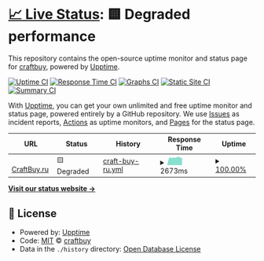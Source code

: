 # [📈 Live Status](https://craftbuy.github.io/uptime): <!--live status--> **🟨 Degraded performance**

This repository contains the open-source uptime monitor and status page for [craftbuy](https://craftbuy.github.io/uptime), powered by [Upptime](https://github.com/upptime/upptime).

[![Uptime CI](https://github.com/koj-co/upptime/workflows/Uptime%20CI/badge.svg)](https://github.com/koj-co/upptime/actions?query=workflow%3A%22Uptime+CI%22)
[![Response Time CI](https://github.com/koj-co/upptime/workflows/Response%20Time%20CI/badge.svg)](https://github.com/koj-co/upptime/actions?query=workflow%3A%22Response+Time+CI%22)
[![Graphs CI](https://github.com/koj-co/upptime/workflows/Graphs%20CI/badge.svg)](https://github.com/koj-co/upptime/actions?query=workflow%3A%22Graphs+CI%22)
[![Static Site CI](https://github.com/koj-co/upptime/workflows/Static%20Site%20CI/badge.svg)](https://github.com/koj-co/upptime/actions?query=workflow%3A%22Static+Site+CI%22)
[![Summary CI](https://github.com/koj-co/upptime/workflows/Summary%20CI/badge.svg)](https://github.com/koj-co/upptime/actions?query=workflow%3A%22Summary+CI%22)

With [Upptime](https://upptime.js.org), you can get your own unlimited and free uptime monitor and status page, powered entirely by a GitHub repository. We use [Issues](https://github.com/craftbuy/uptime/issues) as incident reports, [Actions](https://github.com/craftbuy/uptime/actions) as uptime monitors, and [Pages](https://craftbuy.github.io/uptime) for the status page.

<!--start: status pages-->
<!-- This summary is generated by Upptime (https://github.com/upptime/upptime) -->
<!-- Do not edit this manually, your changes will be overwritten -->
<!-- prettier-ignore -->
| URL | Status | History | Response Time | Uptime |
| --- | ------ | ------- | ------------- | ------ |
| <img alt="" src="https://craftbuy.ru/favicon.ico" height="13"> [CraftBuy.ru](https://craftbuy.ru) | 🟨 Degraded | [craft-buy-ru.yml](https://github.com/craftbuy/uptime/commits/HEAD/history/craft-buy-ru.yml) | <details><summary><img alt="Response time graph" src="./graphs/craft-buy-ru/response-time-week.png" height="20"> 2673ms</summary><br><a href="https://craftbuy.github.io/uptime/history/craft-buy-ru"><img alt="Response time 1251" src="https://img.shields.io/endpoint?url=https%3A%2F%2Fraw.githubusercontent.com%2Fcraftbuy%2Fuptime%2FHEAD%2Fapi%2Fcraft-buy-ru%2Fresponse-time.json"></a><br><a href="https://craftbuy.github.io/uptime/history/craft-buy-ru"><img alt="24-hour response time 7949" src="https://img.shields.io/endpoint?url=https%3A%2F%2Fraw.githubusercontent.com%2Fcraftbuy%2Fuptime%2FHEAD%2Fapi%2Fcraft-buy-ru%2Fresponse-time-day.json"></a><br><a href="https://craftbuy.github.io/uptime/history/craft-buy-ru"><img alt="7-day response time 2673" src="https://img.shields.io/endpoint?url=https%3A%2F%2Fraw.githubusercontent.com%2Fcraftbuy%2Fuptime%2FHEAD%2Fapi%2Fcraft-buy-ru%2Fresponse-time-week.json"></a><br><a href="https://craftbuy.github.io/uptime/history/craft-buy-ru"><img alt="30-day response time 1791" src="https://img.shields.io/endpoint?url=https%3A%2F%2Fraw.githubusercontent.com%2Fcraftbuy%2Fuptime%2FHEAD%2Fapi%2Fcraft-buy-ru%2Fresponse-time-month.json"></a><br><a href="https://craftbuy.github.io/uptime/history/craft-buy-ru"><img alt="1-year response time 1251" src="https://img.shields.io/endpoint?url=https%3A%2F%2Fraw.githubusercontent.com%2Fcraftbuy%2Fuptime%2FHEAD%2Fapi%2Fcraft-buy-ru%2Fresponse-time-year.json"></a></details> | <details><summary><a href="https://craftbuy.github.io/uptime/history/craft-buy-ru">100.00%</a></summary><a href="https://craftbuy.github.io/uptime/history/craft-buy-ru"><img alt="All-time uptime 100.00%" src="https://img.shields.io/endpoint?url=https%3A%2F%2Fraw.githubusercontent.com%2Fcraftbuy%2Fuptime%2FHEAD%2Fapi%2Fcraft-buy-ru%2Fuptime.json"></a><br><a href="https://craftbuy.github.io/uptime/history/craft-buy-ru"><img alt="24-hour uptime 99.99%" src="https://img.shields.io/endpoint?url=https%3A%2F%2Fraw.githubusercontent.com%2Fcraftbuy%2Fuptime%2FHEAD%2Fapi%2Fcraft-buy-ru%2Fuptime-day.json"></a><br><a href="https://craftbuy.github.io/uptime/history/craft-buy-ru"><img alt="7-day uptime 100.00%" src="https://img.shields.io/endpoint?url=https%3A%2F%2Fraw.githubusercontent.com%2Fcraftbuy%2Fuptime%2FHEAD%2Fapi%2Fcraft-buy-ru%2Fuptime-week.json"></a><br><a href="https://craftbuy.github.io/uptime/history/craft-buy-ru"><img alt="30-day uptime 100.00%" src="https://img.shields.io/endpoint?url=https%3A%2F%2Fraw.githubusercontent.com%2Fcraftbuy%2Fuptime%2FHEAD%2Fapi%2Fcraft-buy-ru%2Fuptime-month.json"></a><br><a href="https://craftbuy.github.io/uptime/history/craft-buy-ru"><img alt="1-year uptime 100.00%" src="https://img.shields.io/endpoint?url=https%3A%2F%2Fraw.githubusercontent.com%2Fcraftbuy%2Fuptime%2FHEAD%2Fapi%2Fcraft-buy-ru%2Fuptime-year.json"></a></details>

<!--end: status pages-->

[**Visit our status website →**](https://craftbuy.github.io/uptime)

## 📄 License

- Powered by: [Upptime](https://github.com/upptime/upptime)
- Code: [MIT](./LICENSE) © [craftbuy](https://craftbuy.github.io/uptime)
- Data in the `./history` directory: [Open Database License](https://opendatacommons.org/licenses/odbl/1-0/)
